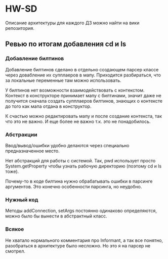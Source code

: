 # HW-SD

Описание архитектуры для каждого ДЗ можно найти на вики репозитория.

## Ревью по итогам добавления cd и ls

### Добавление билтинов

Добавление билтинов сделано в отдельно создающем парсер классе через довабление их супплаеров в мапу. Приходится разбираться, что за локальные переменные там можно использовать.

У билтинов нет возможности взаимодействовать с контекстом. Контекст в конструкторе принимает мапу с билтинами, 
значит даже не получится сначала создать супплаеров билтинов, знающих о контексте до того как мапа отдана в конструктор.

К счастью можно редактировать мапу и после создание контекста, так что это не важно. И еще более не важно т.к. это не понадобилось.

### Абстракции

Ввод/вывод/ошибки удобно делаются через специально предназначенное место. 

Нет абстракций для работы с системой. Так, pwd использует просто System.getProperty чтобы узнать рабочую директорию (поэтому cd и ls тоже).

Почему-то в коде билтина нужно обрабатывать ошибки в парсинге аргументов. Это конечно особенности парсинга, но неудобно.

### Нужный код

Методы addConnection, setArgs постоянно одинаково определяются, можно было бы вынести в абстрактный класс.

### Всякое

Не хватало нормального комментария про Informant, а так все понятно, разобраться в архитектуре было несложно. Но это я на парсер не смотрел.
